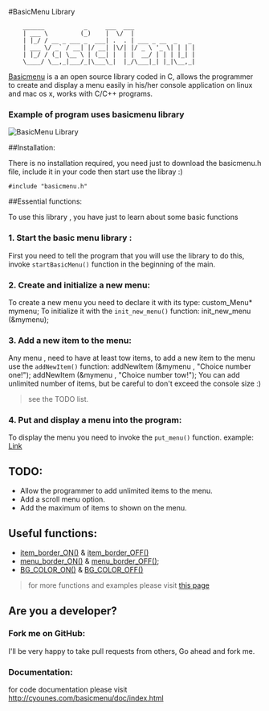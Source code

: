 #BasicMenu Library


		______           _     ___  ___                 
		| ___ \         (_)    |  \/  |                 
		| |_/ / __ _ ___ _  ___| .  . | ___ _ __  _   _ 
		| ___ \/ _` / __| |/ __| |\/| |/ _ \ '_ \| | | |
		| |_/ / (_| \__ \ | (__| |  | |  __/ | | | |_| |
		\____/ \__,_|___/_|\___\_|  |_/\___|_| |_|\__,_|                                             
                                               


[Basicmenu](http://cyounes.com/projects/basicmenu) is a an open source library coded in C, allows the programmer to create and display a menu easily in his/her console application on linux and mac os x, works with C/C++ programs.

### Example of program uses basicmenu library
![BasicMenu Library](http://cyounes.com/portail_files/Screen-Shot-2012-09-26-at-01.27.19.png)


##Installation:

There is no installation required, you need just to download the basicmenu.h file, include it in your code then start use the libray :)

	#include "basicmenu.h"

##Essential functions:

To use this library , you have just to learn about some basic functions

### 1. Start the basic menu library :

First you need to tell the program that you will use the library 
to do this, invoke `startBasicMenu()` function in the beginning of the main.

 
### 2. Create and initialize a new menu:

To create a new menu you need to declare it with its type: 
	custom_Menu* mymenu; 
To initialize it with the `init_new_menu()` function: 
	init_new_menu (&mymenu);

### 3. Add a new item to the menu:

Any menu , need to have at least tow items, to add a new item to the menu use the `addNewItem()` function: 
	addNewItem (&mymenu , "Choice number one!");
	addNewItem (&mymenu , "Choice number tow!");
You can add unlimited number of items, but be careful to don't exceed the console size :) 
> see the TODO list.

### 4. Put and display a menu into the program:

To display the menu you need to invoke the `put_menu()` function.
example: [Link](http://cyounes.com/basicmenu/doc/example1_8c-example.html)

## TODO:

+ Allow the programmer to add unlimited items to the menu.
+ Add a scroll menu option.
+ Add the maximum of items to shown on the menu.

## Useful functions:

- [item\_border\_ON()](http://cyounes.com/basicmenu/doc/basicmenu_8h.html#af25248c9cb3d0736be1409117da84682) & [item\_border\_OFF()](http://cyounes.com/basicmenu/doc/basicmenu_8h.html#a1c21c2b1ab331a2c67ef05a9284218da)
- [menu\_border\_ON()](http://cyounes.com/basicmenu/doc/basicmenu_8h.html#a704a37ae8f690f7a54186ee146309cb6) &  [menu\_border\_OFF()](http://cyounes.com/basicmenu/doc/basicmenu_8h.html#a0d9a10f8ced566cb797395039f35fb9d);
- [BG\_COLOR\_ON()](http://cyounes.com/basicmenu/doc/basicmenu_8h.html#ad089e1df4782b887c8eefe307bd42fd4) & [BG\_COLOR\_OFF()](http://cyounes.com/basicmenu/doc/basicmenu_8h.html#a538de9d0a829e45b7fe3d7930bc81a03)

>for more functions and examples please visit [this page](http://cyounes.com/basicmenu/doc/examples.html)


## Are you a developer?

### Fork me on GitHub:

I'll be very happy to take pull requests from others, Go ahead and fork me.

### Documentation: 

for code documentation please visit  <http://cyounes.com/basicmenu/doc/index.html>

